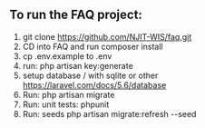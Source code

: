 ## To run the FAQ project:

1. git clone https://github.com/NJIT-WIS/faq.git
2. CD into FAQ and run composer install
3. cp .env.example to .env
4. run: php artisan key:generate
5. setup database / with sqlite or other https://laravel.com/docs/5.6/database
6. Run: php artisan migrate
7. Run: unit tests: phpunit
8. Run: seeds php artisan migrate:refresh --seed